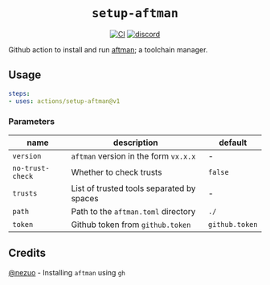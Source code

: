 <div align="center">
  <h1><code>setup-aftman</code></h1>
  <p>
    <a href="https://github.com/ok-nick/setup-aftman/actions?query=workflow%3ACI"><img src="https://github.com/ok-nick/setup-aftman/workflows/CI/badge.svg" alt="CI" /></a>
    <a href="https://discord.gg/w9Bc6xH7uC"><img src="https://img.shields.io/discord/834969350061424660?label=discord" alt="discord" /></a>
  </p>
</div>

Github action to install and run [aftman](https://github.com/LPGhatguy/aftman); a toolchain manager.

## Usage
```yaml
steps:
- uses: actions/setup-aftman@v1
```

### Parameters
|name|description|default|
|---|---|---|
|`version`|`aftman` version in the form `vx.x.x`|-|
|`no-trust-check`|Whether to check trusts|`false`|
|`trusts`|List of trusted tools separated by spaces|-|
|`path`|Path to the `aftman.toml` directory|`./`|
|`token`|Github token from `github.token`|`github.token`|

## Credits
[@nezuo](https://github.com/nezuo) - Installing `aftman` using `gh`
